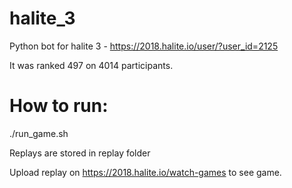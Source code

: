 # halite_3

Python bot for halite 3 - https://2018.halite.io/user/?user_id=2125

It was ranked 497 on 4014 participants.

# How to run:


./run_game.sh


Replays are stored in replay folder

Upload replay on https://2018.halite.io/watch-games to see game.